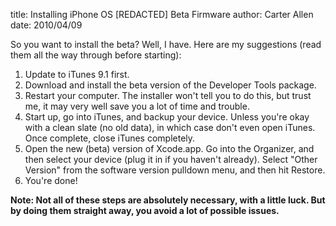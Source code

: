 title: Installing iPhone OS [REDACTED] Beta Firmware
author: Carter Allen
date: 2010/04/09



So you want to install the beta? Well, I have. Here are my suggestions (read them all the way through before starting):  

1. Update to iTunes 9.1 first.  
2. Download and install the beta version of the Developer Tools package.  
3. Restart your computer. The installer won't tell you to do this, but trust me, it may very well save you a lot of time and trouble.  
4. Start up, go into iTunes, and backup your device. Unless you're okay with a clean slate (no old data), in which case don't even open iTunes. Once complete, close iTunes completely.  
5. Open the new (beta) version of Xcode.app. Go into the Organizer, and then select your device (plug it in if you haven't already). Select "Other Version" from the software version pulldown menu, and then hit Restore.  
6. You're done!  
 
**Note:  Not all of these steps are absolutely necessary, with a little luck. But by doing them straight away, you avoid a lot of possible issues.**
